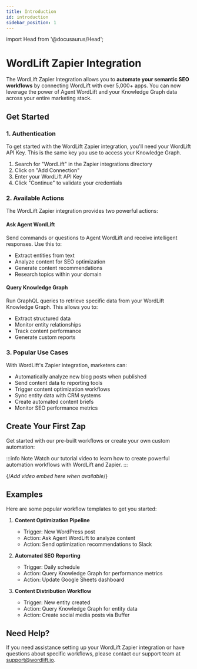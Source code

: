 ```yaml
---
title: Introduction
id: introduction
sidebar_position: 1
---
```


import Head from '@docusaurus/Head';

<Head>
  <script type="module" src="https://cdn.zapier.com/packages/partner-sdk/v0/zapier-elements/zapier-elements.esm.js"></script>
  <link rel="stylesheet" href="https://cdn.zapier.com/packages/partner-sdk/v0/zapier-elements/zapier-elements.css"/>
</Head>

# WordLift Zapier Integration

The WordLift Zapier Integration allows you to **automate your semantic SEO workflows** by connecting WordLift with over 5,000+ apps. You can now leverage the power of Agent WordLift and your Knowledge Graph data across your entire marketing stack.

## Get Started

### 1. Authentication

To get started with the WordLift Zapier integration, you'll need your WordLift API Key. This is the same key you use to access your Knowledge Graph.

1. Search for "WordLift" in the Zapier integrations directory
2. Click on "Add Connection"
3. Enter your WordLift API Key
4. Click "Continue" to validate your credentials

### 2. Available Actions

The WordLift Zapier integration provides two powerful actions:

#### Ask Agent WordLift

Send commands or questions to Agent WordLift and receive intelligent responses. Use this to:

- Extract entities from text
- Analyze content for SEO optimization
- Generate content recommendations
- Research topics within your domain

#### Query Knowledge Graph

Run GraphQL queries to retrieve specific data from your WordLift Knowledge Graph. This allows you to:

- Extract structured data
- Monitor entity relationships
- Track content performance
- Generate custom reports

### 3. Popular Use Cases

With WordLift's Zapier integration, marketers can:

- Automatically analyze new blog posts when published
- Send content data to reporting tools
- Trigger content optimization workflows
- Sync entity data with CRM systems
- Create automated content briefs
- Monitor SEO performance metrics

## Create Your First Zap

Get started with our pre-built workflows or create your own custom automation:

<div>
  <zapier-workflow
    sign-up-email="email_of_your_user@example.com"
    sign-up-first-name="first_name_of_your_user"
    sign-up-last-name="last_name_of_your_user"
    client-id="wb9T2yfrV66iC6KFbGRUYcYYGLE06d2NLOQirBPj"
    theme="light"
    intro-copy-display="show"
    manage-zaps-display="hide"
    guess-zap-display="hide"
  />
</div>

:::info Note
Watch our tutorial video to learn how to create powerful automation workflows with WordLift and Zapier.
:::

{/*Add video embed here when available*/}

## Examples

Here are some popular workflow templates to get you started:

1. **Content Optimization Pipeline**
   - Trigger: New WordPress post
   - Action: Ask Agent WordLift to analyze content
   - Action: Send optimization recommendations to Slack

2. **Automated SEO Reporting**
   - Trigger: Daily schedule
   - Action: Query Knowledge Graph for performance metrics
   - Action: Update Google Sheets dashboard

3. **Content Distribution Workflow**
   - Trigger: New entity created
   - Action: Query Knowledge Graph for entity data
   - Action: Create social media posts via Buffer

## Need Help?

If you need assistance setting up your WordLift Zapier integration or have questions about specific workflows, please contact our support team at [support@wordlift.io](mailto:support@wordlift.io).
